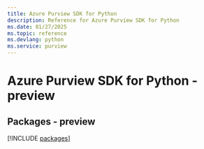 ```yaml
---
title: Azure Purview SDK for Python
description: Reference for Azure Purview SDK for Python
ms.date: 01/27/2025
ms.topic: reference
ms.devlang: python
ms.service: purview
---
```

# Azure Purview SDK for Python - preview
## Packages - preview
[!INCLUDE [packages](purview-index.md)]